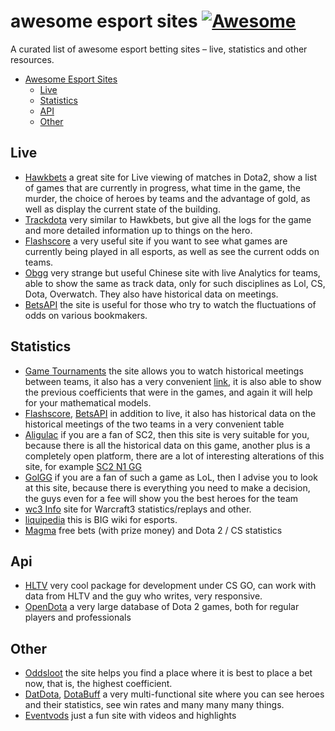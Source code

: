 # awesome esport sites [![Awesome](https://awesome.re/badge.svg)](https://awesome.re)

A curated list of awesome esport betting sites – live, statistics and other resources.

- [Awesome Esport Sites](#awesome-esport-sites)
    - [Live](#live)
    - [Statistics](#statistics)
	- [API](#api)
    - [Other](#other)


## Live

- [Hawkbets](https://hawkbets.com) a great site for Live viewing of matches in Dota2, show a list of games that are currently in progress, what time in the game, the murder, the choice of heroes by teams and the advantage of gold, as well as display the current state of the building.
- [Trackdota](https://trackdota.com) very similar to Hawkbets, but give all the logs for the game and more detailed information up to things on the hero.
- [Flashscore](https://www.flashscore.com/esports/) a very useful site if you want to see what games are currently being played in all esports, as well as see the current odds on teams.
- [Obgg](http://obgg.io/) very strange but useful Chinese site with live Analytics for teams, able to show the same as track data, only for such disciplines as Lol, CS, Dota, Overwatch. They also have historical data on meetings.
- [BetsAPI](https://betsapi.com/c/esports) the site is useful for those who try to watch the fluctuations of odds on various bookmakers.

## Statistics
- [Game Tournaments](https://game-tournaments.com/) the site allows you to watch historical meetings between teams, it also has a very convenient [link](https://game-tournaments.com/csgo/history), it is also able to show the previous coefficients that were in the games, and again it will help for your mathematical models.
- [Flashscore](https://www.flashscore.com/esports/), [BetsAPI](https://betsapi.com/c/esports) in addition to live, it also has historical data on the historical meetings of the two teams in a very convenient table
- [Aligulac](http://aligulac.com/) if you are a fan of SC2, then this site is very suitable for you, because there is all the historical data on this game, another plus is a completely open platform, there are a lot of interesting alterations of this site, for example [SC2 N1 GG](https://sc2.n1.gg/)
- [GolGG](https://gol.gg/teams/list/season-S10/split-Spring/region-ALL/tournament-ALL/week-ALL/) if you are a fan of such a game as LoL, then I advise you to look at this site, because there is everything you need to make a decision, the guys even for a fee will show you the best heroes for the team
- [wc3 Info](https://warcraft3.info/) site for Warcraft3 statistics/replays and other.
- [liquipedia](https://liquipedia.net/) this is BIG wiki for esports.
- [Magma](https://magma.gg) free bets (with prize money) and Dota 2 / CS statistics

## Api
- [HLTV](https://github.com/gigobyte/HLTV) very cool package for development under CS GO, can work with data from HLTV and the guy who writes, very responsive.
- [OpenDota](https://docs.opendota.com/) a very large database of Dota 2 games, both for regular players and professionals

## Other
- [Oddsloot](https://oddsloot.com/en) the site helps you find a place where it is best to place a bet now, that is, the highest coefficient.
- [DatDota](http://datdota.com/), [DotaBuff](https://www.dotabuff.com/) a very multi-functional site where you can see heroes and their statistics, see win rates and many many many things.
- [Eventvods](https://eventvods.com/) just a fun site with videos and highlights
